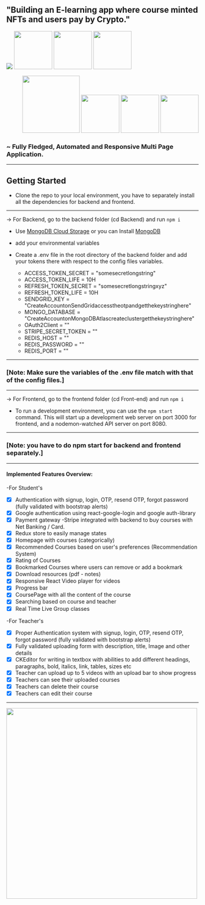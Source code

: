 ## "Building an E-learning app where course minted NFTs and users pay by Crypto."

<p align="left">
  <img src="https://img.shields.io/badge/JavaScript-F7DF1E?style=for-the-badge&logo=javascript&logoColor=black" />
  <img src="https://img.shields.io/badge/React-20232A?style=for-the-badge&logo=react&logoColor=61DAFB" width="100" /> 
  <img src="https://img.shields.io/badge/Node.js-43853D?style=for-the-badge&logo=node.js&logoColor=white" width="100" />
  <img src="https://img.shields.io/badge/MongoDB-4EA94B?style=for-the-badge&logo=mongodb&logoColor=white" width="100" />
</p>

<p align="right">
  <img src="https://img.shields.io/badge/Express.js-000000?style=for-the-badge&logo=express&logoColor=white" width="150" />
  <img src="https://img.shields.io/badge/Redux-593D88?style=for-the-badge&logo=redux&logoColor=white" width="100" />
  <img src="https://img.shields.io/badge/Docker-2CA5E0?style=for-the-badge&logo=docker&logoColor=white" width="100" />
  <img src="https://img.shields.io/badge/redis-%23DD0031.svg?&style=for-the-badge&logo=redis&logoColor=white" width="100" />
</p>

### ~ Fully Fledged, Automated and Responsive Multi Page Application.
----

## Getting Started

- Clone the repo to your local environment, you have to separately install all the dependencies for backend and frontend. 

---

-> For Backend, go to the backend folder (cd Backend) and run 
``` npm i ```

  - Use [MongoDB Cloud Storage](https://www.mongodb.com/) or you can Install [MongoDB](https://docs.mongodb.com/manual/tutorial/install-mongodb-on-windows/)
  - add your environmental variables
  - Create a .env file in the root directory of the backend folder and add your tokens there with respect to the config files variables.
 
    - ACCESS_TOKEN_SECRET = "somesecretlongstring"
    - ACCESS_TOKEN_LIFE = 10H
    - REFRESH_TOKEN_SECRET = "somesecretlongstringxyz"
    - REFRESH_TOKEN_LIFE = 10H
    - SENDGRID_KEY = "CreateAccountonSendGridaccesstheotpandgetthekeystringhere"
    - MONGO_DATABASE = "CreateAccountonMongoDBAtlascreateclustergetthekeystringhere"
    - OAuth2Client = ""
    - STRIPE_SECRET_TOKEN = ""
    - REDIS_HOST = ""
    - REDIS_PASSWORD = "" 
    - REDIS_PORT = ""
---

### [Note: Make sure the variables of the .env file match with that of the config files.]
  
---
 
-> For Frontend, go to the frontend folder (cd Front-end) and run
``` npm i ```

- To run a development environment, you can use the `npm start` command. This will start up a development web server on port 3000 for frontend, and a nodemon-watched API server on port 8080.

---

### [Note: you have to do npm start for backend and frontend separately.]

---

#### Implemented Features Overview:

-For Student's
- [x] Authentication with signup, login, OTP, resend OTP, forgot password (fully validated with bootstrap alerts)
- [x] Google authentication using react-google-login and google auth-library
- [x] Payment gateway -Stripe integrated with backend to buy courses with Net Banking / Card.
- [x] Redux store to easily manage states
- [x] Homepage with courses (categorically)
- [x] Recommended Courses based on user's preferences (Recommendation System)
- [x] Rating of Courses 
- [x] Bookmarked Courses where users can remove or add a bookmark
- [x] Download resources (pdf - notes)
- [x] Responsive React Video player for videos
- [x] Progress bar
- [x] CoursePage with all the content of the course
- [x] Searching based on course and teacher
- [x] Real Time Live Group classes

-For Teacher's
- [x] Proper Authentication system with signup, login, OTP, resend OTP, forgot password (fully validated with bootstrap alerts)
- [x] Fully validated uploading form with description, title, Image and other details
- [x] CKEditor for writing in textbox with abilities to add different headings, paragraphs, bold, italics, link, tables, sizes etc
- [x] Teacher can upload up to 5 videos with an upload bar to show progress
- [x] Teachers can see their uploaded courses
- [x] Teachers can delete their course
- [x] Teachers can edit their course
---

<img src="https://media.giphy.com/media/42D5ycv3au9s8MQtrU/giphy.gif" width="500" />
